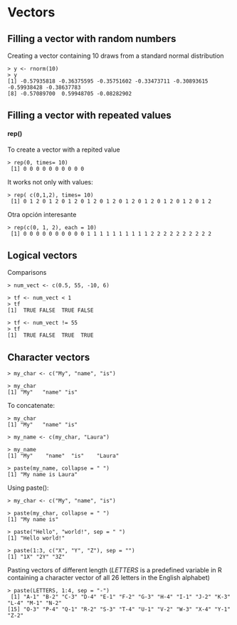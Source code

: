 # Vectors

## Filling a vector with random numbers
Creating a vector containing 10 draws from a standard normal distribution
```
> y <- rnorm(10)
> y
[1] -0.57935818 -0.36375595 -0.35751602 -0.33473711 -0.30893615 -0.59938428 -0.38637783
[8] -0.57089700  0.59948705 -0.08282902
```

## Filling a vector with repeated values
#### rep()
To create a vector with a repited value
```
> rep(0, times= 10)
 [1] 0 0 0 0 0 0 0 0 0 0
```
It works not only with values:
```
> rep( c(0,1,2), times= 10)
 [1] 0 1 2 0 1 2 0 1 2 0 1 2 0 1 2 0 1 2 0 1 2 0 1 2 0 1 2 0 1 2
```
Otra opción interesante
```
> rep(c(0, 1, 2), each = 10)
 [1] 0 0 0 0 0 0 0 0 0 0 1 1 1 1 1 1 1 1 1 1 2 2 2 2 2 2 2 2 2 2
```

## Logical vectors
Comparisons
```
> num_vect <- c(0.5, 55, -10, 6)

> tf <- num_vect < 1
> tf
[1]  TRUE FALSE  TRUE FALSE

> tf <- num_vect != 55
> tf
[1]  TRUE FALSE  TRUE  TRUE
```

## Character vectors
 ```
> my_char <- c("My", "name", "is")

> my_char
[1] "My"   "name" "is"
```


To concatenate:
```
> my_char
[1] "My"   "name" "is"

> my_name <- c(my_char, "Laura")

> my_name
[1] "My"    "name"  "is"    "Laura"

> paste(my_name, collapse = " ")
[1] "My name is Laura"
```

Using paste():
```
> my_char <- c("My", "name", "is")

> paste(my_char, collapse = " ")
[1] "My name is"

> paste("Hello", "world!", sep = " ")
[1] "Hello world!"

> paste(1:3, c("X", "Y", "Z"), sep = "")
[1] "1X" "2Y" "3Z"
```

Pasting vectors of different length
(*LETTERS* is a predefined variable in R containing a character vector of all 26 letters in the English alphabet)
```
> paste(LETTERS, 1:4, sep = "-")
 [1] "A-1" "B-2" "C-3" "D-4" "E-1" "F-2" "G-3" "H-4" "I-1" "J-2" "K-3" "L-4" "M-1" "N-2"
[15] "O-3" "P-4" "Q-1" "R-2" "S-3" "T-4" "U-1" "V-2" "W-3" "X-4" "Y-1" "Z-2"
```
